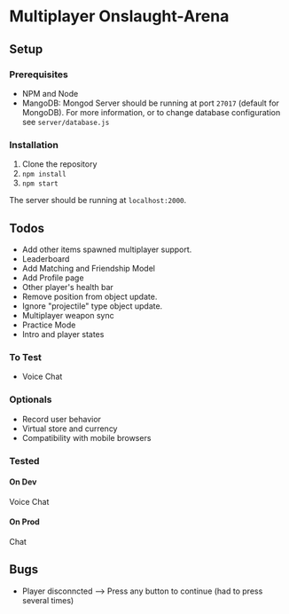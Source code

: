 # Multiplayer Onslaught-Arena

## Setup
### Prerequisites
- NPM and Node
- MangoDB: Mongod Server should be running at port `27017` (default for MongoDB). 
For more information, or to change database configuration see `server/database.js` 

### Installation
1. Clone the repository
2. `npm install`
3. `npm start`

The server should be running at `localhost:2000`.

## Todos
- Add other items spawned multiplayer support.
- Leaderboard
- Add Matching and Friendship Model
- Add Profile page
- Other player's health bar
- Remove position from object update.
- Ignore "projectile" type object update.
- Multiplayer weapon sync
- Practice Mode
- Intro and player states

### To Test
- Voice Chat 

### Optionals
- Record user behavior
- Virtual store and currency
- Compatibility with mobile browsers

### Tested
#### On Dev
Voice Chat


#### On Prod
Chat

## Bugs
- Player disconncted --> Press any button to continue (had to press several times)